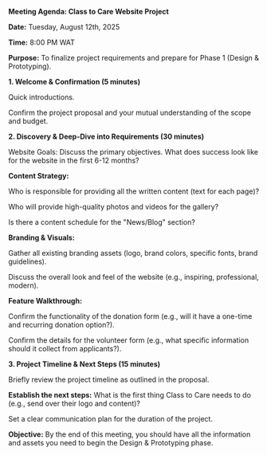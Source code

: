 **Meeting Agenda: Class to Care Website Project**

**Date:** Tuesday, August 12th, 2025

**Time:** 8:00 PM WAT

**Purpose:** To finalize project requirements and prepare for Phase 1 (Design \& Prototyping).



**1. Welcome \& Confirmation (5 minutes)**

Quick introductions.



Confirm the project proposal and your mutual understanding of the scope and budget.



**2. Discovery \& Deep-Dive into Requirements (30 minutes)**

Website Goals: Discuss the primary objectives. What does success look like for the website in the first 6-12 months?



**Content Strategy:**



Who is responsible for providing all the written content (text for each page)?



Who will provide high-quality photos and videos for the gallery?



Is there a content schedule for the "News/Blog" section?



**Branding \& Visuals:**



Gather all existing branding assets (logo, brand colors, specific fonts, brand guidelines).



Discuss the overall look and feel of the website (e.g., inspiring, professional, modern).



**Feature Walkthrough:**



Confirm the functionality of the donation form (e.g., will it have a one-time and recurring donation option?).



Confirm the details for the volunteer form (e.g., what specific information should it collect from applicants?).



**3. Project Timeline \& Next Steps (15 minutes)**

Briefly review the project timeline as outlined in the proposal.



**Establish the next steps:** What is the first thing Class to Care needs to do (e.g., send over their logo and content)?



Set a clear communication plan for the duration of the project.



**Objective:** By the end of this meeting, you should have all the information and assets you need to begin the Design \& Prototyping phase.

